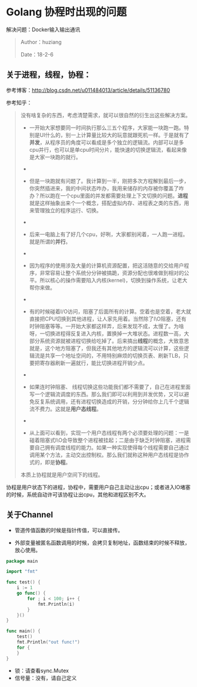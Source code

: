 # Golang 协程时出现的问题

解决问题：Docker输入输出通讯

> Author：huziang </br>
>
> Date：18-2-6

## 关于进程，线程，协程：

参考博客：http://blog.csdn.net/u011484013/article/details/51136780

参考知乎：

> 没有啥复杂的东西，考虑清楚需求，就可以很自然的衍生出这些解决方案。
>
> - 一开始大家想要同一时间执行那么三五个程序，大家能一块跑一跑。特别是UI什么的，别一上计算量比较大的玩意就跟死机一样。于是就有了**并发**，从程序员的角度可以看成是多个独立的逻辑流。内部可以是多cpu并行，也可以是单cpu时间分片，能快速的切换逻辑流，看起来像是大家一块跑的就行。
>
> - ​
>
> - 但是一块跑就有问题了。我计算到一半，刚把多次方程解到最后一步，你突然插进来，我的中间状态咋办，我用来储存的内存被你覆盖了咋办？所以跑在一个cpu里面的并发都需要处理上下文切换的问题。**进程**就是这样抽象出来个一个概念，搭配虚拟内存、进程表之类的东西，用来管理独立的程序运行、切换。
>
> - ​
>
> - 后来一电脑上有了好几个cpu，好咧，大家都别闲着，一人跑一进程。就是所谓的**并行**。
>
> - ​
>
> - 因为程序的使用涉及大量的计算机资源配置，把这活随意的交给用户程序，非常容易让整个系统分分钟被搞跪，资源分配也很难做到相对的公平。所以核心的操作需要陷入内核(kernel)，切换到操作系统，让老大帮你来做。
>
> - ​
>
> - 有的时候碰着I/O访问，阻塞了后面所有的计算。空着也是空着，老大就直接把CPU切换到其他进程，让人家先用着。当然除了I\O阻塞，还有时钟阻塞等等。一开始大家都这样弄，后来发现不成，太慢了。为啥呀，一切换进程得反复进入内核，置换掉一大堆状态。进程数一高，大部分系统资源就被进程切换给吃掉了。后来搞出**线程**的概念，大致意思就是，这个地方阻塞了，但我还有其他地方的逻辑流可以计算，这些逻辑流是共享一个地址空间的，不用特别麻烦的切换页表、刷新TLB，只要把寄存器刷新一遍就行，能比切换进程开销少点。
>
> - ​
>
> - 如果连时钟阻塞、 线程切换这些功能我们都不需要了，自己在进程里面写一个逻辑流调度的东西。那么我们即可以利用到并发优势，又可以避免反复系统调用，还有进程切换造成的开销，分分钟给你上几千个逻辑流不费力。这就是**用户态线程**。
>
> - ​
>
> - 从上面可以看到，实现一个用户态线程有两个必须要处理的问题：一是碰着阻塞式I\O会导致整个进程被挂起；二是由于缺乏时钟阻塞，进程需要自己拥有调度线程的能力。如果一种实现使得每个线程需要自己通过调用某个方法，主动交出控制权。那么我们就称这种用户态线程是协作式的，即是**协程**。
>
> 本质上协程就是用户空间下的线程。

协程是用户状态下的进程，协程中，需要用户自己主动让出cpu；或者进入IO堵塞的时候，系统自动许可该协程让出cpu，其他和进程区别不大。

## 关于Channel

- 管道传值函数的时候是指针传值，可以直接传。


- 外部变量被匿名函数调用的时候，会拷贝复制地址，函数结束的时候不释放，放心使用。

~~~go
package main

import "fmt"

func test() {
	i := 1
	go func() {
		for ; i < 100; i++ {
			fmt.Println(i)
		}
	}()
}

func main() {
	test()
	fmt.Println("out func!")
	for {
	}
}
~~~

- 锁：请查看sync.Mutex
- 信号量：没有，请自己定义